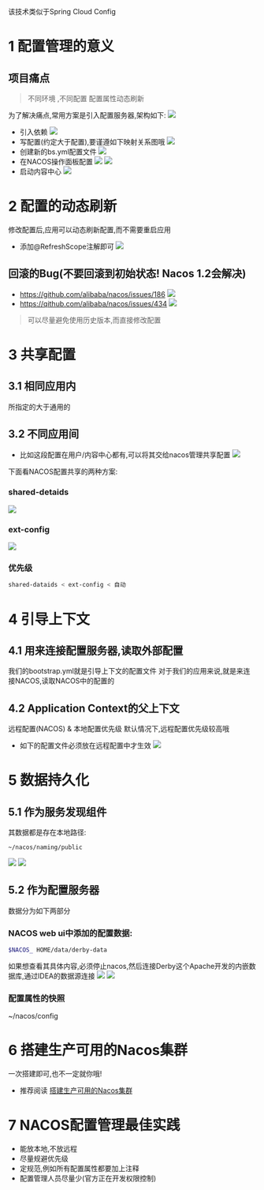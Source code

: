 该技术类似于Spring Cloud Config

# 1 配置管理的意义
## 项目痛点
> 不同环境 ,不同配置
> 配置属性动态刷新

为了解决痛点,常用方案是引入配置服务器,架构如下:
![](https://img-blog.csdnimg.cn/20191215221554158.png?x-oss-process=image/watermark,type_ZmFuZ3poZW5naGVpdGk,shadow_10,text_aHR0cHM6Ly9qYXZhZWRnZS5ibG9nLmNzZG4ubmV0,size_1,color_FFFFFF,t_70)
- 引入依赖
![](https://img-blog.csdnimg.cn/20191215221821994.png?x-oss-process=image/watermark,type_ZmFuZ3poZW5naGVpdGk,shadow_10,text_aHR0cHM6Ly9qYXZhZWRnZS5ibG9nLmNzZG4ubmV0,size_16,color_FFFFFF,t_70)
- 写配置(约定大于配置),要谨遵如下映射关系图哦
![](https://img-blog.csdnimg.cn/20191215222031784.png?x-oss-process=image/watermark,type_ZmFuZ3poZW5naGVpdGk,shadow_10,text_aHR0cHM6Ly9qYXZhZWRnZS5ibG9nLmNzZG4ubmV0,size_16,color_FFFFFF,t_70)
- 创建新的bs.yml配置文件
![](https://img-blog.csdnimg.cn/20191215222158954.png?x-oss-process=image/watermark,type_ZmFuZ3poZW5naGVpdGk,shadow_10,text_aHR0cHM6Ly9qYXZhZWRnZS5ibG9nLmNzZG4ubmV0,size_16,color_FFFFFF,t_70)
- 在NACOS操作面板配置
![](https://img-blog.csdnimg.cn/20191215222601454.png?x-oss-process=image/watermark,type_ZmFuZ3poZW5naGVpdGk,shadow_10,text_aHR0cHM6Ly9qYXZhZWRnZS5ibG9nLmNzZG4ubmV0,size_16,color_FFFFFF,t_70)
![](https://img-blog.csdnimg.cn/2019121522261920.png?x-oss-process=image/watermark,type_ZmFuZ3poZW5naGVpdGk,shadow_10,text_aHR0cHM6Ly9qYXZhZWRnZS5ibG9nLmNzZG4ubmV0,size_16,color_FFFFFF,t_70)
- 启动内容中心
![](https://img-blog.csdnimg.cn/20191215222843437.png?x-oss-process=image/watermark,type_ZmFuZ3poZW5naGVpdGk,shadow_10,text_aHR0cHM6Ly9qYXZhZWRnZS5ibG9nLmNzZG4ubmV0,size_16,color_FFFFFF,t_70)

# 2 配置的动态刷新
修改配置后,应用可以动态刷新配置,而不需要重启应用
- 添加@RefreshScope注解即可
![](https://img-blog.csdnimg.cn/20191215223346781.png?x-oss-process=image/watermark,type_ZmFuZ3poZW5naGVpdGk,shadow_10,text_aHR0cHM6Ly9qYXZhZWRnZS5ibG9nLmNzZG4ubmV0,size_16,color_FFFFFF,t_70)

## 回滚的Bug(不要回滚到初始状态! Nacos 1.2会解决)
- https://github.com/alibaba/nacos/issues/186
![](https://img-blog.csdnimg.cn/2019121522510516.png?x-oss-process=image/watermark,type_ZmFuZ3poZW5naGVpdGk,shadow_10,text_aHR0cHM6Ly9qYXZhZWRnZS5ibG9nLmNzZG4ubmV0,size_16,color_FFFFFF,t_70)
- https://qithub.com/alibaba/nacos/issues/434
![](https://img-blog.csdnimg.cn/20191215225151357.png?x-oss-process=image/watermark,type_ZmFuZ3poZW5naGVpdGk,shadow_10,text_aHR0cHM6Ly9qYXZhZWRnZS5ibG9nLmNzZG4ubmV0,size_16,color_FFFFFF,t_70)
> 可以尽量避免使用历史版本,而直接修改配置

# 3  共享配置
## 3.1 相同应用内
所指定的大于通用的
## 3.2 不同应用间
- 比如这段配置在用户/内容中心都有,可以将其交给nacos管理共享配置
![](https://img-blog.csdnimg.cn/201912152258123.png?x-oss-process=image/watermark,type_ZmFuZ3poZW5naGVpdGk,shadow_10,text_aHR0cHM6Ly9qYXZhZWRnZS5ibG9nLmNzZG4ubmV0,size_16,color_FFFFFF,t_70)

下面看NACOS配置共享的两种方案:
### shared-detaids
![](https://img-blog.csdnimg.cn/20191215230042683.png?x-oss-process=image/watermark,type_ZmFuZ3poZW5naGVpdGk,shadow_10,text_aHR0cHM6Ly9qYXZhZWRnZS5ibG9nLmNzZG4ubmV0,size_16,color_FFFFFF,t_70)
### ext-config
![](https://img-blog.csdnimg.cn/20191215230201384.png?x-oss-process=image/watermark,type_ZmFuZ3poZW5naGVpdGk,shadow_10,text_aHR0cHM6Ly9qYXZhZWRnZS5ibG9nLmNzZG4ubmV0,size_16,color_FFFFFF,t_70)
### 优先级
```bash
shared-dataids < ext-config < 自动
```

# 4 引导上下文
## 4.1 用来连接配置服务器,读取外部配置
我们的bootstrap.yml就是引导上下文的配置文件
对于我们的应用来说,就是来连接NACOS,读取NACOS中的配置的
## 4.2  Application Context的父上下文
远程配置(NACOS) & 本地配置优先级
默认情况下,远程配置优先级较高哦
- 如下的配置文件必须放在远程配置中才生效
![](https://img-blog.csdnimg.cn/20191215230727734.png?x-oss-process=image/watermark,type_ZmFuZ3poZW5naGVpdGk,shadow_10,text_aHR0cHM6Ly9qYXZhZWRnZS5ibG9nLmNzZG4ubmV0,size_16,color_FFFFFF,t_70)

# 5 数据持久化
## 5.1 作为服务发现组件
其数据都是存在本地路径:

```bash
~/nacos/naming/public
```
![](https://img-blog.csdnimg.cn/2019121523504728.png?x-oss-process=image/watermark,type_ZmFuZ3poZW5naGVpdGk,shadow_10,text_aHR0cHM6Ly9qYXZhZWRnZS5ibG9nLmNzZG4ubmV0,size_16,color_FFFFFF,t_70)
![](https://img-blog.csdnimg.cn/20191215235208474.png?x-oss-process=image/watermark,type_ZmFuZ3poZW5naGVpdGk,shadow_10,text_aHR0cHM6Ly9qYXZhZWRnZS5ibG9nLmNzZG4ubmV0,size_16,color_FFFFFF,t_70)
## 5.2 作为配置服务器
数据分为如下两部分
### NACOS web ui中添加的配置数据: 

```bash
$NACOS_ HOME/data/derby-data
```
如果想查看其具体内容,必须停止nacos,然后连接Derby这个Apache开发的内嵌数据库,通过IDEA的数据源连接
![](https://img-blog.csdnimg.cn/20191215235547255.png?x-oss-process=image/watermark,type_ZmFuZ3poZW5naGVpdGk,shadow_10,text_aHR0cHM6Ly9qYXZhZWRnZS5ibG9nLmNzZG4ubmV0,size_16,color_FFFFFF,t_70)
![](https://img-blog.csdnimg.cn/20191215235915619.png?x-oss-process=image/watermark,type_ZmFuZ3poZW5naGVpdGk,shadow_10,text_aHR0cHM6Ly9qYXZhZWRnZS5ibG9nLmNzZG4ubmV0,size_16,color_FFFFFF,t_70)

### 配置属性的快照
~/nacos/config

# 6 搭建生产可用的Nacos集群
一次搭建即可,也不一定就你哦!
- 推荐阅读
[搭建生产可用的Nacos集群](https://www.imooc.com/article/288153)
# 7 NACOS配置管理最佳实践
- 能放本地,不放远程
- 尽量规避优先级
- 定规范,例如所有配置属性都要加上注释
- 配置管理人员尽量少(官方正在开发权限控制)